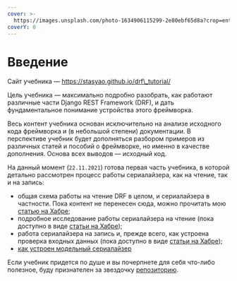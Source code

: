 ```yaml
---
cover: >-
  https://images.unsplash.com/photo-1634906115299-2e80ebf65d8a?crop=entropy&cs=srgb&fm=jpg&ixid=MnwxOTcwMjR8MHwxfHJhbmRvbXx8fHx8fHx8fDE2Mzc1OTUxNjY&ixlib=rb-1.2.1&q=85
coverY: 0
---
```


# Введение

Сайт учебника — https://stasyao.github.io/drf\_tutorial/

Цель учебника — максимально подробно разобрать, как работают различные части Django REST Framework (DRF), и дать фундаментальное понимание устройства этого фреймворка.

Весь контент учебника основан исключительно на анализе исходного кода фреймворка и (в небольшой степени) документации. В перспективе учебник будет дополняться разбором примеров из различных статей и пособий о фреймворке, но именно в качестве дополнения. Основа всех выводов — исходный код.

На данный момент (`22.11.2021`) готова первая часть учебника, в которой детально рассмотрен процесс работы сериалайзера, как на чтение, так и на запись:

* общая схема работы на чтение DRF в целом, и сериалайзера в частности. Пока контент не перенесен сюда, можно прочитать мою [статью на Хабре](https://habr.com/ru/company/yandex\_praktikum/blog/561696/);
* подробное исследование работы сериалайзера на чтение (пока доступно в виде [статьи на Хабре](https://habr.com/ru/company/yandex\_praktikum/blog/562050/));
* работа сериалайзера на запись и, прежде всего, как устроена проверка входных данных (пока доступно в виде [статьи на Хабре](https://habr.com/ru/company/yandex\_praktikum/blog/567564/));
* [как устроен модельный сериалайзер](https://stasyao.github.io/drf\_tutorial/model\_serializers.html)

Если учебник придется по душе и вы почерпнете для себя что-либо полезное, буду признателен за звездочку [репозиторию](https://github.com/stasyao/drf\_tutorial).
